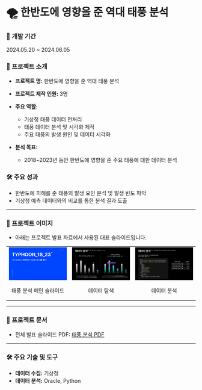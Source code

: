 # 🌪️ 한반도에 영향을 준 역대 태풍 분석

### 📅 개발 기간
2024.05.20 ~ 2024.06.05  

### 🌟 프로젝트 소개
- **프로젝트 명:** 한반도에 영향을 준 역대 태풍 분석
- **프로젝트 제작 인원:** 3명

- **주요 역할:** 
  - 기상청 태풍 데이터 전처리  
  - 태풍 데이터 분석 및 시각화 제작
  - 주요 태풍의 발생 원인 및 데이터 시각화   

- **분석 목표:**  
  - 2018~2023년 동안 한반도에 영향을 준 주요 태풍에 대한 데이터 분석   

### 🛠 주요 성과
- 한반도에 피해를 준 태풍의 발생 요인 분석 및 발생 빈도 파악
- 기상청 예측 데이터와의 비교를 통한 분석 결과 도출
---

### 🌟 프로젝트 이미지
- 아래는 프로젝트 발표 자료에서 사용된 대표 슬라이드입니다.
<table align="center">
  <tr>
    <td align="center">
      <img src="./태풍.png" alt="태풍 분석 슬라이드 1" width="400">
      <p>태풍 분석 메인 슬라이드</p>
    </td>
    <td align="center">
      <img src="./태풍분석1.png" alt="태풍 분석 슬라이드 2" width="400">
      <p>데이터 탐색</p>
    </td>
    <td align="center">
      <img src="./태풍분석2.png" alt="태풍 분석 슬라이드 3" width="400">
      <p>데이터 분석</p>
    </td>
  </tr>
</table>


---

### 🔗 프로젝트 문서
- 전체 발표 슬라이드 PDF: [태풍 분석 PDF](./태풍%20분석.pdf)


---

### 🛠 주요 기술 및 도구
- **데이터 수집:** 기상청  
- **데이터 분석:** Oracle, Python  
